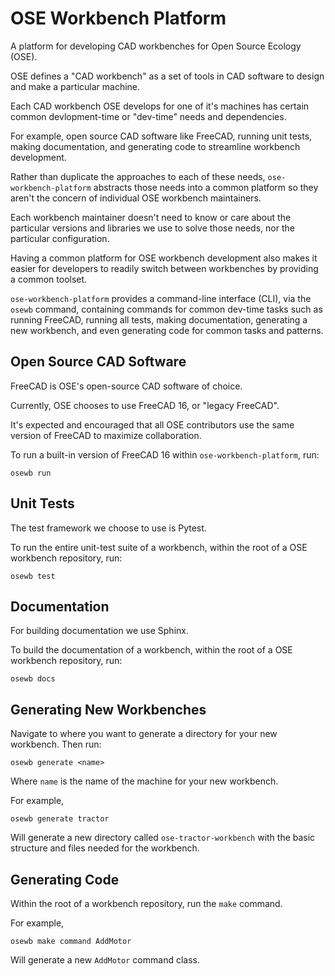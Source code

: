 # OSE Workbench Platform
A platform for developing CAD workbenches for Open Source Ecology (OSE).

OSE defines a "CAD workbench" as a set of tools in CAD software to design and make a particular machine.

Each CAD workbench OSE develops for one of it's machines has certain common devlopment-time or "dev-time" needs and dependencies.

For example, open source CAD software like FreeCAD, running unit tests, making documentation, and generating code to streamline workbench development.

Rather than duplicate the approaches to each of these needs, `ose-workbench-platform` abstracts those needs into a common platform so they aren't the concern of individual OSE workbench maintainers.

Each workbench maintainer doesn't need to know or care about the particular versions and libraries we use to solve those needs, nor the particular configuration.

Having a common platform for OSE workbench development also makes it easier for developers to readily switch between workbenches by providing a common toolset.

`ose-workbench-platform` provides a command-line interface (CLI), via the `osewb` command, containing commands for common dev-time tasks such as running FreeCAD, running all tests, making documentation, generating a new workbench, and even generating code for common tasks and patterns.

## Open Source CAD Software
FreeCAD is OSE's open-source CAD software of choice.

Currently, OSE chooses to use FreeCAD 16, or "legacy FreeCAD".

It's expected and encouraged that all OSE contributors use the same version of FreeCAD to maximize collaboration.

To run a built-in version of FreeCAD 16 within `ose-workbench-platform`, run:

    osewb run

## Unit Tests
The test framework we choose to use is Pytest.

To run the entire unit-test suite of a workbench, within the root of a OSE workbench repository, run:

    osewb test

## Documentation
For building documentation we use Sphinx.

To build the documentation of a workbench, within the root of a OSE workbench repository, run:

    osewb docs

## Generating New Workbenches
Navigate to where you want to generate a directory for your new workbench. Then run:

    osewb generate <name>

Where `name` is the name of the machine for your new workbench.

For example,

    osewb generate tractor

Will generate a new directory called `ose-tractor-workbench` with the basic structure and files needed for the workbench.

## Generating Code
Within the root of a workbench repository, run the `make` command.

For example,

    osewb make command AddMotor

Will generate a new `AddMotor` command class.

